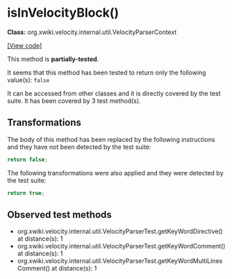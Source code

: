 # isInVelocityBlock()

**Class:** org.xwiki.velocity.internal.util.VelocityParserContext

[[View code]](https://github.com/xwiki/xwiki-commons/blob/6090f4369cf659a57237449a21105515b1c27995/xwiki-commons-core/xwiki-commons-velocity/src/main/java//org/xwiki/velocity/internal/util/VelocityParserContext.java#L93)

This method is **partially-tested**.

It seems that this method has been tested to return only the following value(s): `false`


It can be accessed from other classes and it is directly covered by the test suite. 
It has been covered by 3 test method(s).

## Transformations


The body of this method has been replaced by the following instructions and they have not been detected by the test suite:

```Java
return false;
```

The following transformations were also applied and they were detected by the test suite:

```Java
return true;
```





## Observed test methods

* org.xwiki.velocity.internal.util.VelocityParserTest.getKeyWordDirective() at distance(s): 1
* org.xwiki.velocity.internal.util.VelocityParserTest.getKeyWordComment() at distance(s): 1
* org.xwiki.velocity.internal.util.VelocityParserTest.getKeyWordMultiLinesComment() at distance(s): 1

